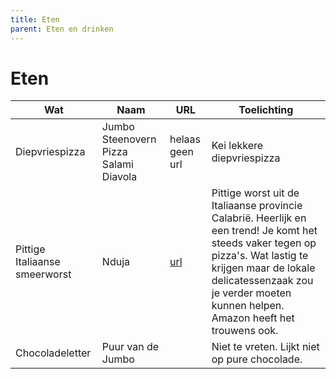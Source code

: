 ```yaml
---
title: Eten
parent: Eten en drinken
---
```


# Eten

| Wat          | Naam       | URL        | Toelichting             |
| ------------ | ---------- | ---------- | ----------------------- |
|Diepvriespizza|Jumbo Steenovern Pizza Salami Diavola| helaas geen url | Kei lekkere diepvriespizza|
|Pittige Italiaanse smeerworst|Nduja|[url](https://www.culy.nl/inspiratie/trend-nduja-worst/)|Pittige worst uit de Italiaanse provincie Calabrië. Heerlijk en een trend! Je komt het steeds vaker tegen op pizza's. Wat lastig te krijgen maar de lokale delicatessenzaak zou je verder moeten kunnen helpen. Amazon heeft het trouwens ook.|
|Chocoladeletter|Puur van de Jumbo||Niet te vreten. Lijkt niet op pure chocolade.|
